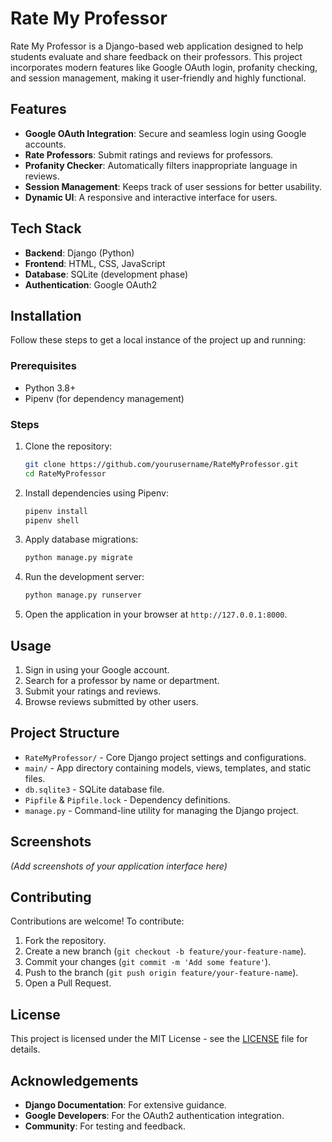 # Rate My Professor

Rate My Professor is a Django-based web application designed to help students evaluate and share feedback on their professors. This project incorporates modern features like Google OAuth login, profanity checking, and session management, making it user-friendly and highly functional.

## Features

- **Google OAuth Integration**: Secure and seamless login using Google accounts.
- **Rate Professors**: Submit ratings and reviews for professors.
- **Profanity Checker**: Automatically filters inappropriate language in reviews.
- **Session Management**: Keeps track of user sessions for better usability.
- **Dynamic UI**: A responsive and interactive interface for users.

## Tech Stack

- **Backend**: Django (Python)
- **Frontend**: HTML, CSS, JavaScript
- **Database**: SQLite (development phase)
- **Authentication**: Google OAuth2

## Installation

Follow these steps to get a local instance of the project up and running:

### Prerequisites

- Python 3.8+
- Pipenv (for dependency management)

### Steps

1. Clone the repository:
   ```bash
   git clone https://github.com/yourusername/RateMyProfessor.git
   cd RateMyProfessor
   ```

2. Install dependencies using Pipenv:
   ```bash
   pipenv install
   pipenv shell
   ```

3. Apply database migrations:
   ```bash
   python manage.py migrate
   ```

4. Run the development server:
   ```bash
   python manage.py runserver
   ```

5. Open the application in your browser at `http://127.0.0.1:8000`.

## Usage

1. Sign in using your Google account.
2. Search for a professor by name or department.
3. Submit your ratings and reviews.
4. Browse reviews submitted by other users.

## Project Structure

- `RateMyProfessor/` - Core Django project settings and configurations.
- `main/` - App directory containing models, views, templates, and static files.
- `db.sqlite3` - SQLite database file.
- `Pipfile` & `Pipfile.lock` - Dependency definitions.
- `manage.py` - Command-line utility for managing the Django project.

## Screenshots

*(Add screenshots of your application interface here)*

## Contributing

Contributions are welcome! To contribute:

1. Fork the repository.
2. Create a new branch (`git checkout -b feature/your-feature-name`).
3. Commit your changes (`git commit -m 'Add some feature'`).
4. Push to the branch (`git push origin feature/your-feature-name`).
5. Open a Pull Request.

## License

This project is licensed under the MIT License - see the [LICENSE](LICENSE) file for details.

## Acknowledgements

- **Django Documentation**: For extensive guidance.
- **Google Developers**: For the OAuth2 authentication integration.
- **Community**: For testing and feedback.
